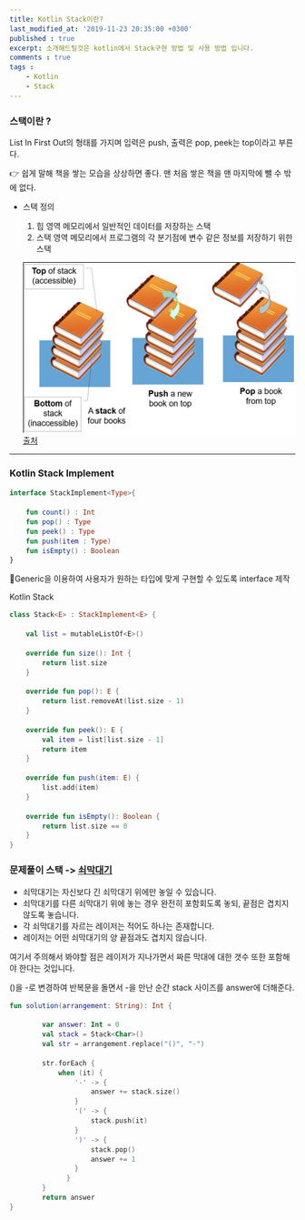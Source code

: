 ```yaml
---
title: Kotlin Stack이란?
last_modified_at: '2019-11-23 20:35:00 +0300'
published : true
excerpt: 소개해드릴것은 kotlin에서 Stack구현 방법 및 사용 방법 입니다.
comments : true
tags :
    - Kotlin
    - Stack
---
```


### 스택이란 ?

List In First Out의 형태를 가지며 입력은 push, 출력은 pop, peek는 top이라고 부른다.

👉 쉽게 말해 책을 쌓는 모습을 상상하면 좋다. 맨 처음 쌓은 책을 맨 마지막에 뺄 수 밖에 없다.

- 스택 정의
    1. 힙 영역 메모리에서 일반적인 데이터를 저장하는 스택
    2. 스택 영역 메모리에서 프로그램의 각 분기점에 변수 같은 정보를 저장하기 위한 스택

    ![](/assets/images/2019/11/stack/1.png)
    [출처](https://visualgo.net/en/list?slide=4)
---
### Kotlin Stack Implement
```kotlin
interface StackImplement<Type>{

    fun count() : Int
    fun pop() : Type
    fun peek() : Type
    fun push(item : Type)
    fun isEmpty() : Boolean
}
```

🔨Generic을 이용하여 사용자가 원하는 타입에 맞게 구현할 수 있도록 interface 제작

Kotlin Stack
```kotlin
class Stack<E> : StackImplement<E> {

    val list = mutableListOf<E>()

    override fun size(): Int {
        return list.size
    }

    override fun pop(): E {
        return list.removeAt(list.size - 1)
    }

    override fun peek(): E {
        val item = list[list.size - 1]
        return item
    }

    override fun push(item: E) {
        list.add(item)
    }

    override fun isEmpty(): Boolean {
        return list.size == 0
    }
}
```

### 문제풀이 스택 -> [쇠막대기](https://programmers.co.kr/learn/courses/30/lessons/42585)

- 쇠막대기는 자신보다 긴 쇠막대기 위에만 놓일 수 있습니다.
- 쇠막대기를 다른 쇠막대기 위에 놓는 경우 완전히 포함회도록 놓되, 끝점은 겹치지 않도록 놓습니다.
- 각 쇠막대기를 자르는 레이저는 적어도 하나는 존재합니다.
- 레이저는 어떤 쇠막대기의 양 끝점과도 겹치지 않습니다.

여기서 주의해서 봐야할 점은 레이저가 지나가면서 짜른 막대에 대한 갯수 또한 포함해야 한다는 것입니다.

()을 -로 변경하여 반복문을 돌면서 -을 만난 순간 stack 사이즈를 answer에 더해준다.

```kotlin
fun solution(arrangement: String): Int {

        var answer: Int = 0
        val stack = Stack<Char>()
        val str = arrangement.replace("()", "-")

        str.forEach {
            when (it) {
                '-' -> {
                    answer += stack.size()
                }
                '(' -> {
                    stack.push(it)
                }
                ')' -> {
                    stack.pop()
                    answer += 1
                }
              }
        }
        return answer
}
```
